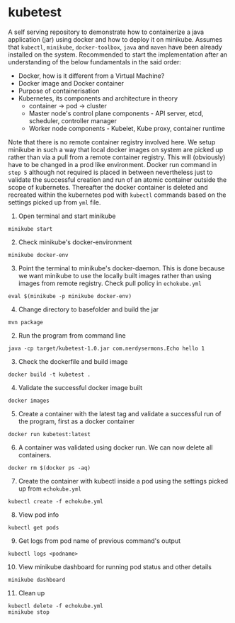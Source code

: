 # kubetest

A self serving repository to demonstrate how to containerize a java application (jar) using docker and how to deploy it on minikube. Assumes that ```kubectl```, ```minikube```, ```docker-toolbox```, ```java``` and ```maven``` have been already installed on the system. Recommended to start the implementation after an understanding of the below fundamentals in the said order: 

- Docker, how is it different from a Virtual Machine?
- Docker image and Docker container 
- Purpose of containerisation 
- Kubernetes, its components and architecture in theory
  - container -> pod -> cluster
  - Master node's control plane components - API server, etcd, scheduler, controller manager  
  - Worker node components - Kubelet, Kube proxy, container runtime

Note that there is no remote container registry involved here. We setup minikube in such a way that local docker images on system are picked up rather than via a pull from a remote container registry. This will (obviously) have to be changed in a prod like environment. Docker run command in ```step 5``` although not required is placed in between nevertheless just to validate the successful creation and run of an atomic container outside the scope of kubernetes. Thereafter the docker container is deleted and recreated within the kubernetes pod with ```kubectl``` commands based on the settings picked up from ```yml``` file. 

1. Open terminal and start minikube
```
minikube start
```
2. Check minikube's docker-environment 
```
minikube docker-env
```
3. Point the terminal to minikube's docker-daemon. This is done because we want minikube to use the locally built images rather than using images from remote registry. Check pull policy in ```echokube.yml```
```
eval $(minikube -p minikube docker-env)
```
4. Change directory to basefolder and build the jar 
```
mvn package
```
2. Run the program from command line 
```
java -cp target/kubetest-1.0.jar com.nerdysermons.Echo hello 1
```
3. Check the dockerfile and build image 
```
docker build -t kubetest .
```
4. Validate the successful docker image built
```
docker images
```
5. Create a container with the latest tag  and validate a successful run of the program, first as a docker container
```
docker run kubetest:latest
```
6. A container was validated using docker run. We can now delete all containers. 
```
docker rm $(docker ps -aq)  
```
7. Create the container with kubectl inside a pod using the settings picked up from ```echokube.yml```
```
kubectl create -f echokube.yml 
```
8. View pod info 
```
kubectl get pods
```
9. Get logs from pod name of previous command's output 
```
kubectl logs <podname>
```
10. View minikube dashboard for running pod status and other details 
```
minikube dashboard
```
11. Clean up 
```
kubectl delete -f echokube.yml
minikube stop
```
